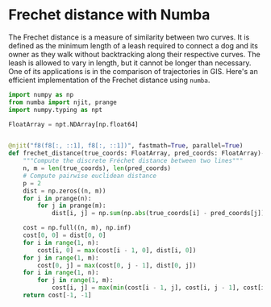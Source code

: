 # Frechet distance with Numba

The Frechet distance is a measure of similarity between two curves. It is defined as
the minimum length of a leash required to connect a dog and its owner as they walk
without backtracking along their respective curves. The leash is allowed to vary in
length, but it cannot be longer than necessary. One of its applications is in the
comparison of trajectories in GIS. Here's an efficient implementation of the Frechet
distance using `numba`.

```python
import numpy as np
from numba import njit, prange
import numpy.typing as npt

FloatArray = npt.NDArray[np.float64]


@njit("f8(f8[:, ::1], f8[:, ::1])", fastmath=True, parallel=True)
def frechet_distance(true_coords: FloatArray, pred_coords: FloatArray)-> float:
    """Compute the discrete Fréchet distance between two lines"""
    n, m = len(true_coords), len(pred_coords)
    # Compute pairwise euclidean distance
    p = 2
    dist = np.zeros((n, m))
    for i in prange(n):
        for j in prange(m):
            dist[i, j] = np.sum(np.abs(true_coords[i] - pred_coords[j]) ** p) ** (1.0 / p)

    cost = np.full((n, m), np.inf)
    cost[0, 0] = dist[0, 0]
    for i in range(1, n):
        cost[i, 0] = max(cost[i - 1, 0], dist[i, 0])
    for j in range(1, m):
        cost[0, j] = max(cost[0, j - 1], dist[0, j])
    for i in range(1, n):
        for j in range(1, m):
            cost[i, j] = max(min(cost[i - 1, j], cost[i, j - 1], cost[i - 1, j - 1]), dist[i, j])
    return cost[-1, -1]
```
